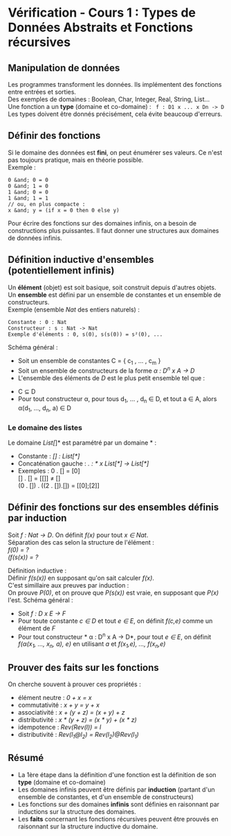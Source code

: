 # Vérification - Cours 1 : Types de Données Abstraits et Fonctions récursives 

## Manipulation de données 

Les programmes transforment les données. Ils implémentent des fonctions 
entre entrées et sorties.  
Des exemples de domaines : Boolean, Char, Integer, Real, String, List...  
Une fonction a un **type** (domaine et co-domaine) : 
``` f : D1 x ... x Dn -> D```  
Les types doivent être donnés précisément, cela évite beaucoup d'erreurs. 

## Définir des fonctions 

Si le domaine des données est **fini**, on peut énumérer ses valeurs. Ce n'est 
pas toujours pratique, mais en théorie possible.  
Exemple : 
```
0 &and; 0 = 0 
0 &and; 1 = 0 
1 &and; 0 = 0 
1 &and; 1 = 1 
// ou, en plus compacte :  
x &and; y = (if x = 0 then 0 else y)
```
Pour écrire des fonctions sur des domaines infinis, on a besoin de 
constructions plus puissantes. Il faut donner une structures aux domaines de 
données infinis. 

## Définition inductive d'ensembles (potentiellement infinis)

Un **élément** (objet) est soit basique, soit construit depuis d'autres 
objets.  
Un **ensemble** est défini par un ensemble de constantes et un ensemble de 
constructeurs.  
Exemple (ensemble *Nat* des entiers naturels) : 
```
Constante : 0 : Nat
Constructeur : s : Nat -> Nat
Exemple d'éléments : 0, s(0), s(s(0)) = s²(0), ...
``` 
Schéma général :  

- Soit un ensemble de constantes C = { c<sub>1</sub> , ... , c<sub>m</sub> }
- Soit un ensemble de constructeurs de la forme *&alpha; : D<sup>n</sup> x A 
&rarr; D*
- L'ensemble des éléments de *D* est le plus petit ensemble tel que : 
 + C &sube; D
 + Pour tout constructeur &alpha;, pour tous d<sub>1</sub>, ... , d<sub>n</sub> 
&isin; D, et tout a &isin; A, alors 
&alpha;(d<sub>1</sub>, ..., d<sub>n</sub>, a) &isin; D

### Le domaine des listes 

Le domaine *List[*]* est paramétré par un domaine \* :  

- Constante : *[] : List[\*]*
- Concaténation gauche : *. : \* x List[\*] -> List[\*]*
- Exemples : 
0 . [] = [0]  
[] . [] = [[]] &ne; []  
(0 . []) . ((2 . []).[]) = [[0];[2]] 


## Définir des fonctions sur des ensembles définis par induction

Soit *f : Nat &rarr; D*. On définit *f(x)* pour tout *x &isin; Nat*.  
Séparation des cas selon la structure de l'élément :  
*f(0) = ?*  
*(f(s(x)) = ?*  
  
Définition inductive :  
Définir *f(s(x))* en supposant qu'on sait calculer *f(x)*.  
C'est simillaire aux preuves par induction :  
On prouve *P(0)*, et on prouve que *P(s(x))* est vraie, en supposant que 
*P(x)* l'est. 
Schéma général : 

- Soit *f : D x E &rarr; F*
- Pour toute constante *c &isin; D* et tout *e &isin; E*, on définit *f(c,e)* 
comme un élément de *F* 
- Pour tout constructeur * &alpha; : D<sup>n</sup> x A &rarr; D*, pour tout *e 
&isin; E*, 
on définit *f(&alpha;(x<sub>1</sub>, ..., x<sub>n</sub>, a), e)* en utilisant 
*a* et *f(x<sub>1</sub>,e), ..., f(x<sub>n</sub>,e)* 

## Prouver des faits sur les fonctions 

On cherche souvent à prouver ces propriétés : 

- élément neutre : *0 + x = x*
- commutativité : *x + y = y + x*
- associativité : *x + (y + z) = (x + y) + z*
- distributivité : *x * (y + z) = (x * y) + (x * z)*
- idempotence : *Rev(Rev(l)) = l*
- distributivité : *Rev(l<sub>1</sub>@l<sub>2</sub>) 
= Rev(l<sub>2</sub>)@Rev(l<sub>1</sub>)* 

## Résumé 

- La 1ère étape dans la définition d'une fonction est la définition de son 
**type** (domaine et co-domaine)
- Les domaines infinis peuvent être définis par **induction** (partant d'un 
ensemble de constantes, et d'un ensemble de constructeurs) 
- Les fonctions sur des domaines **infinis** sont définies en raisonnant par 
inductions sur la structure des domaines. 
- Les **faits** concernant les fonctions récursives peuvent être prouvés en 
raisonnant sur la structure inductive du domaine. 